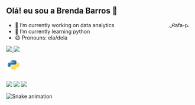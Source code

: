 ## Olá! eu sou a Brenda Barros 👋

</div>
  <img align="right" alt="Rafa-pic" height="150" style="border-radius:50px;" src=https://cdn.wallpapersafari.com/54/65/f08tcn.jpeg>
</div>

- 🔭 I’m currently working on data analytics
- 🌱 I’m currently learning python
- 😄 Pronouns: ela/dela

<div>
  <a href="https://github.com/Brenda-BF">
  <img height="180em" src="https://github-readme-stats.vercel.app/api?username=Brenda-BF&show_icons=true&theme=radical&include_all_commits=true&count_private=true"/>
    <img height="180em" src="https://github-readme-stats.vercel.app/api/top-langs/?username=Brenda-BF&layout=compact&langs_count=7&theme=dracula"/>
</div>
<div style="display: inline_block"><br>
  <img align="center" alt="Rafa-Python" height="30" width="40" src="https://raw.githubusercontent.com/devicons/devicon/master/icons/python/python-original.svg">
</div>
  
  ##
 
</div>
  <a href="https://instagram.com/brendabf04" target="_blank"><img src="https://img.shields.io/badge/-Instagram-%23E4405F?style=for-the-badge&logo=instagram&logoColor=white" target="_blank"></a>
  <a href = "mailto:brendabf04@gmail.com"><img src="https://img.shields.io/badge/-Gmail-%23333?style=for-the-badge&logo=gmail&logoColor=white" target="_blank"></a>
  <a href="https://www.linkedin.com/in/brenda-barros-fabricio-a6ab5a17a" target="_blank"><img src="https://img.shields.io/badge/-LinkedIn-%230077B5?style=for-the-badge&logo=linkedin&logoColor=white" target="_blank"></a> 
  
  ![Snake animation](https://github.com/Brenda-BF/Brenda-BF/blob/output/github-contribution-grid-snake.svg)
</div>

